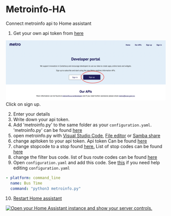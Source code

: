 # Metroinfo-HA
Connect metroinfo api to Home assistant

1. Get your own api token from [here](https://apidevelopers.metroinfo.co.nz)
<p class='img'>
  <img src='/images/Metroinfo-dev-webiste.jpeg' alt='Screenshot of the metroinfo Developer portal'>
  Click on sign up.
</p>

2. Enter your details
3. Write down your api token.
4. Add 'metroinfo.py' to the same folder as your `configuration.yaml`. 'metroinfo.py' can be found [here](/config/metroinfo.py)
5. open metroinfo.py with [Visual Studio Code](https://my.home-assistant.io/redirect/supervisor_addon/?addon=a0d7b954_vscode), [File editor](https://my.home-assistant.io/redirect/supervisor_addon/?addon=core_configurator) or [Samba share](https://my.home-assistant.io/redirect/supervisor_addon/?addon=core_samba)
6. change apitoken to your api token. Api token Can be found [here](https://apidevelopers.metroinfo.co.nz/profile)
7. change stopcode to a stop found [here.](https://go.metroinfo.co.nz/) List of stop codes can be found [here](/metroinfo-data/stops.txt)
8. change the filter bus code. list of bus route codes can be found [here](/metroinfo-data/routes.txt)
9. Open `configuration.yaml` and add this code. See [this](https://www.home-assistant.io/docs/configuration/#editing-configurationyaml) if you need help editing `configuration.yaml`
```yaml
- platform: command_line
  name: Bus Time
  command: "python3 metroinfo.py"
```

10. [Restart Home assistant](https://www.home-assistant.io/docs/configuration/#reloading-changes) 




<a href="https://my.home-assistant.io/redirect/server_controls/" target="_blank"><img src="https://my.home-assistant.io/badges/server_controls.svg" alt="Open your Home Assistant instance and show your server controls." /></a>

